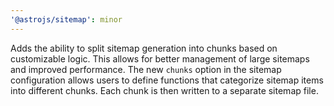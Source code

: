```yaml
---
'@astrojs/sitemap': minor
---
```


Adds the ability to split sitemap generation into chunks based on customizable logic. This allows for better management of large sitemaps and improved performance. The new `chunks` option in the sitemap configuration allows users to define functions that categorize sitemap items into different chunks. Each chunk is then written to a separate sitemap file. 
